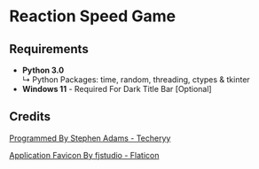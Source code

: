 # Reaction Speed Game

## Requirements
- **Python 3.0**<br>↳ Python Packages: time, random, threading, ctypes & tkinter
- **Windows 11** - Required For Dark Title Bar [Optional]

## Credits
<a href="https://github.com/Techeryy">Programmed By Stephen Adams - Techeryy</a>

<a href="https://www.flaticon.com/free-icons/stopwatch">Application Favicon By fjstudio - Flaticon</a>